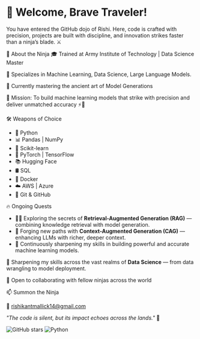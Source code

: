 # 🥷 Welcome, Brave Traveler!

You have entered the GitHub dojo of Rishi.
Here, code is crafted with precision, projects are built with discipline, and innovation strikes faster than a ninja’s blade. ⚔️

🧙 About the Ninja
🎓 Trained at  Army Institute of Technology | Data Science Master

🥷 Specializes in Machine Learning, Data Science, Large Language Models.

🧘 Currently mastering the ancient art of Model Generations

🏹 Mission: To build machine learning models that strike with precision and deliver unmatched accuracy ⚡🎯

🛠️ Weapons of Choice
- 🐍 Python
- 📊 Pandas | NumPy
- 🎯 Scikit-learn
- 🧠 PyTorch | TensorFlow
- 📚 Hugging Face
- 🛢️ SQL
- 🐳 Docker
- ☁️ AWS | Azure
- 🧩 Git & GitHub

🔥 Ongoing Quests
- 🧙‍♂️ Exploring the secrets of **Retrieval-Augmented Generation (RAG)** — combining knowledge retrieval with model generation.
- 🧠 Forging new paths with **Context-Augmented Generation (CAG)** — enhancing LLMs with richer, deeper context.
- 🥷 Continuously sharpening my skills in building powerful and accurate machine learning models.

🥷 Sharpening my skills across the vast realms of **Data Science** — from data wrangling to model deployment.

🌟 Open to collaborating with fellow ninjas across the world

📫 Summon the Ninja

📧 rishikantmallick14@gmail.com

*"The code is silent, but its impact echoes across the lands."* 🌌

![GitHub stars](https://img.shields.io/github/stars/yourusername/yourrepo?style=social)
![Python](https://img.shields.io/badge/Python-3.9-blue)

